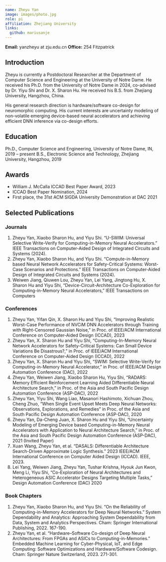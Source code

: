 ```yaml
---
name: Zheyu Yan
image: images/photo.jpg
role: pi
affiliation: Zhejiang University
links:
  github: mariusanje
---
```


**Email:**  yanzheyu at zju.edu.cn
**Office:** 254 Fitzpatrick

## Introduction
Zheyu is currently a Postdoctoral Researcher at the Department of Computer Science and Engineering at the University of Notre Dame. He received his Ph.D. from the University of Notre Dame in 2024, co-advised by Dr. Yiyu Shi and Dr. X. Sharon Hu. He received his B.S. from Zhejiang University, Hangzhou, China. 

His general research direction is hardware/software co-design for neuromorphic computing. His current interests are uncertainty modeling of non-volatile emerging device-based neural accelerators and achieving efficient DNN inference via co-design efforts.

## Education
Ph.D., Computer Science and Engineering, University of Notre Dame, IN, 2019 – present
B.S., Electronic Science and Technology, Zhejiang University, Hangzhou, 2019

## Awards

* William J. McCalla ICCAD Best Paper Award, 2023
* ICCAD Best Paper Nomination, 2024
* First place, the 31st ACM SIGDA University Demonstration at DAC 2021

## Selected Publications
### Journals
1. Zheyu Yan, Xiaobo Sharon Hu, and Yiyu Shi. “U-SWIM: Universal Selective Write-Verify for Computing-in-Memory Neural Accelerators.” IEEE Transactions on Computer-Aided Design of Integrated Circuits and Systems (2024).
2. Zheyu Yan, Xiaobo Sharon Hu, and Yiyu Shi. “Compute-in-Memory based Neural Network Accelerators for Safety-Critical Systems: Worst-Case Scenarios and Protections.” IEEE Transactions on Computer-Aided Design of Integrated Circuits and Systems (2024).
3. Weiwen Jiang, Qiuwen Lou, Zheyu Yan, Lei Yang, Jingtong Hu, X. Sharon Hu and Yiyu Shi, “Device-Circuit-Architecture Co-Exploration for Computing-in-Memory Neural Accelerators,” IEEE Transactions on Computers

### Conferences
1. Zheyu Yan, Yifan Qin, X. Sharon Hu and Yiyu Shi, “Improving Realistic Worst-Case Performance of NVCiM DNN Accelerators through Training with Right-Censored Gaussian Noise,” in Proc. of IEEE/ACM International Conference on Computer-Aided Design (ICCAD), 2023
2. Zheyu Yan, X. Sharon Hu and Yiyu Shi, “Computing-In-Memory Neural Network Accelerators for Safety-Critical Systems: Can Small Device Variations Be Disastrous?,” in Proc. of IEEE/ACM International Conference on Computer-Aided Design (ICCAD), 2022
3. Zheyu Yan, X. Sharon Hu and Yiyu Shi, “SWIM: Selective Write-Verify for Computing-in-Memory Neural Accelerator,” in Proc. of IEEE/ACM Design Automation Conference (DAC), 2022
4. Zheyu Yan, Weiwen Jiang, Xiaobo Sharon Hu, Yiyu Shi, “RADARS: Memory Efficient Reinforcement Learning Aided Differentiable Neural Architecture Search,” in Proc. of the Asia and South Pacific Design Automation Conference (ASP-DAC), 2022
5. Zheyu Yan, Yiyu Shi, Wang Liao, Masanori Hashimoto, Xichuan Zhou, Cheng Zhuo, “When Single Event Upset Meets Deep Neural Networks: Observations, Explorations, and Remedies” in Proc. of the Asia and South Pacific Design Automation Conference (ASP-DAC), 2020
6. Zheyu Yan, Da-Cheng Juan, X. Sharon Hu and Yiyu Shi, “Uncertainty Modeling of Emerging Device based Computing-in-Memory Neural Accelerators with Application to Neural Architecture Search,” in Proc. of the Asia and South Pacific Design Automation Conference (ASP-DAC), 2021 (Invited Paper)
7. Xuan Wang, Zheyu Yan, et al. “DASALS: Differentiable Architecture Search-Driven Approximate Logic Synthesis.” 2023 IEEE/ACM International Conference on Computer Aided Design (ICCAD). IEEE, 2023.
8. Lei Yang, Weiwen Jiang, Zheyu Yan, Tushar Krishna, Hyouk Jun Kwon, Meng Li, Yiyu Shi, “Co-Exploration of Neural Architectures and Heterogeneous ASIC Accelerator Designs Targeting Multiple Tasks,” Design Automation Conference (DAC) 2020

### Book Chapters
1. Zheyu Yan, Xiaobo Sharon Hu, and Yiyu Shi. “On the Reliability of Computing-in-Memory Accelerators for Deep Neural Networks.” System Dependability and Analytics: Approaching System Dependability from Data, System and Analytics Perspectives. Cham: Springer International Publishing, 2022. 167-190.
2. Zheyu Yan, et al. “Hardware–Software Co-design of Deep Neural Architectures: From FPGAs and ASICs to Computing-in-Memories.” Embedded Machine Learning for Cyber-Physical, IoT, and Edge Computing: Software Optimizations and Hardware/Software Codesign. Cham: Springer Nature Switzerland, 2023. 271-301.
